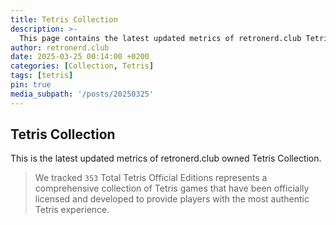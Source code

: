 ```yaml
---
title: Tetris Collection
description: >-
  This page contains the latest updated metrics of retronerd.club Tetris Collection
author: retronerd.club
date: 2025-03-25 00:14:00 +0200
categories: [Collection, Tetris]
tags: [tetris]
pin: true
media_subpath: '/posts/20250325'
---
```


## Tetris Collection

This is the latest updated metrics of retronerd.club owned Tetris Collection.

> We tracked `353` Total Tetris Official Editions represents a comprehensive collection of Tetris games that have been officially licensed and developed to provide players with the most authentic Tetris experience.
